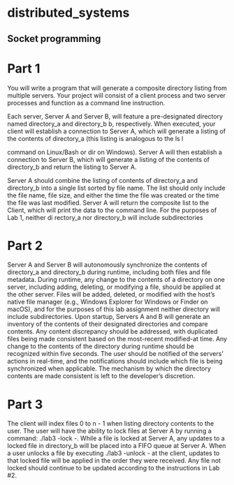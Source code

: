# distributed_systems

## Socket programming

# Part 1

You will write a program that will generate a composite directory listing from multiple servers. Your project will consist of a client process and two server processes and function as a command line instruction.

Each server, Server A and Server B, will feature a pre-designated directory named directory_a and directory_b b, respectively. When executed, your client will establish a connection to Server A, which will generate a listing of the contents of directory_a (this listing is analogous to the ls l

command on Linux/Bash or dir on Windows). Server A will then establish a connection to Server B, which will generate a listing of the contents of directory_b and return the listing to Server A.

Server A should combine the listing of contents of directory_a and directory_b into a single list sorted by file name. The list should only include the file name, file size, and either the time the file was created or the time the file was last modified. Server A will return the composite list to the Client, which will print the data to the command line.
For the purposes of Lab 1, neither di rectory_a nor directory_b will include subdirectories

# Part 2

Server A and Server B will autonomously synchronize the contents of directory_a and directory_b during runtime, including both files and file metadata. During runtime, any change to the contents of a directory on one server, including adding, deleting, or modifying a file, should be applied at the other server. Files will be added, deleted, or modified with the host’s native file manager (e.g., Windows Explorer for Windows or Finder on macOS), and for the purposes of this lab assignment neither directory will include subdirectories.
Upon startup, Servers A and B will generate an inventory of the contents of their designated directories and compare contents. Any content discrepancy should be addressed, with duplicated files being made consistent based on the most-recent modified-at time.
Any change to the contents of the directory during runtime should be recognized within five seconds. The user should be notified of the servers’ actions in real-time, and the notifications should include which file is being synchronized when applicable. The mechanism by which the directory contents are made consistent is left to the developer’s discretion.

# Part 3

The client will index files 0 to n - 1 when listing directory contents to the user. The user will have the ability to lock files at Server A by running a command: ./lab3 -lock -<index>.
While a file is locked at Server A, any updates to a locked file in directory_b will be placed into a FIFO queue at Server A. When a user unlocks a file by executing ./lab3 -unlock -<index> at the client, updates to that locked file will be applied in the order they were received.
Any file not locked should continue to be updated according to the instructions in Lab #2.
